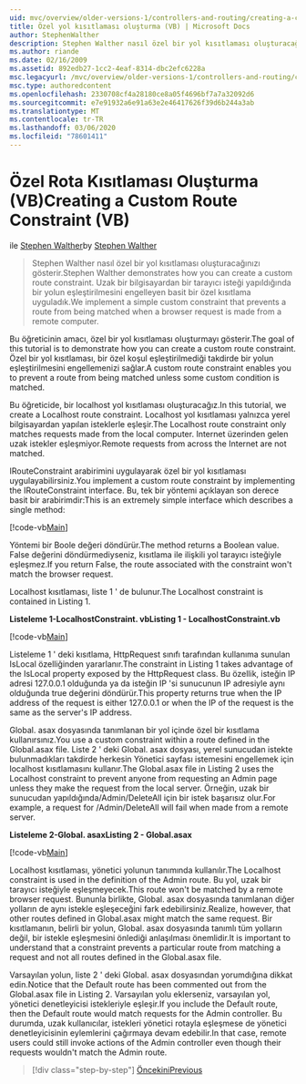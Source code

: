 ```yaml
---
uid: mvc/overview/older-versions-1/controllers-and-routing/creating-a-custom-route-constraint-vb
title: Özel yol kısıtlaması oluşturma (VB) | Microsoft Docs
author: StephenWalther
description: Stephen Walther nasıl özel bir yol kısıtlaması oluşturacağınızı gösterir. Bir yolun w ile eşleştirilmesini engelleyen basit bir özel kısıtlama uyguladık...
ms.author: riande
ms.date: 02/16/2009
ms.assetid: 892edb27-1cc2-4eaf-8314-dbc2efc6228a
msc.legacyurl: /mvc/overview/older-versions-1/controllers-and-routing/creating-a-custom-route-constraint-vb
msc.type: authoredcontent
ms.openlocfilehash: 2330708cf4a28180ce8a05f4696bf7a7a32092d6
ms.sourcegitcommit: e7e91932a6e91a63e2e46417626f39d6b244a3ab
ms.translationtype: MT
ms.contentlocale: tr-TR
ms.lasthandoff: 03/06/2020
ms.locfileid: "78601411"
---
```

# <a name="creating-a-custom-route-constraint-vb"></a><span data-ttu-id="1ca50-104">Özel Rota Kısıtlaması Oluşturma (VB)</span><span class="sxs-lookup"><span data-stu-id="1ca50-104">Creating a Custom Route Constraint (VB)</span></span>

<span data-ttu-id="1ca50-105">ile [Stephen Walther](https://github.com/StephenWalther)</span><span class="sxs-lookup"><span data-stu-id="1ca50-105">by [Stephen Walther](https://github.com/StephenWalther)</span></span>

> <span data-ttu-id="1ca50-106">Stephen Walther nasıl özel bir yol kısıtlaması oluşturacağınızı gösterir.</span><span class="sxs-lookup"><span data-stu-id="1ca50-106">Stephen Walther demonstrates how you can create a custom route constraint.</span></span> <span data-ttu-id="1ca50-107">Uzak bir bilgisayardan bir tarayıcı isteği yapıldığında bir yolun eşleştirilmesini engelleyen basit bir özel kısıtlama uyguladık.</span><span class="sxs-lookup"><span data-stu-id="1ca50-107">We implement a simple custom constraint that prevents a route from being matched when a browser request is made from a remote computer.</span></span>

<span data-ttu-id="1ca50-108">Bu öğreticinin amacı, özel bir yol kısıtlaması oluşturmayı gösterir.</span><span class="sxs-lookup"><span data-stu-id="1ca50-108">The goal of this tutorial is to demonstrate how you can create a custom route constraint.</span></span> <span data-ttu-id="1ca50-109">Özel bir yol kısıtlaması, bir özel koşul eşleştirilmediği takdirde bir yolun eşleştirilmesini engellemenizi sağlar.</span><span class="sxs-lookup"><span data-stu-id="1ca50-109">A custom route constraint enables you to prevent a route from being matched unless some custom condition is matched.</span></span>

<span data-ttu-id="1ca50-110">Bu öğreticide, bir localhost yol kısıtlaması oluşturacağız.</span><span class="sxs-lookup"><span data-stu-id="1ca50-110">In this tutorial, we create a Localhost route constraint.</span></span> <span data-ttu-id="1ca50-111">Localhost yol kısıtlaması yalnızca yerel bilgisayardan yapılan isteklerle eşleşir.</span><span class="sxs-lookup"><span data-stu-id="1ca50-111">The Localhost route constraint only matches requests made from the local computer.</span></span> <span data-ttu-id="1ca50-112">Internet üzerinden gelen uzak istekler eşleşmiyor.</span><span class="sxs-lookup"><span data-stu-id="1ca50-112">Remote requests from across the Internet are not matched.</span></span>

<span data-ttu-id="1ca50-113">IRouteConstraint arabirimini uygulayarak özel bir yol kısıtlaması uygulayabilirsiniz.</span><span class="sxs-lookup"><span data-stu-id="1ca50-113">You implement a custom route constraint by implementing the IRouteConstraint interface.</span></span> <span data-ttu-id="1ca50-114">Bu, tek bir yöntemi açıklayan son derece basit bir arabirimdir:</span><span class="sxs-lookup"><span data-stu-id="1ca50-114">This is an extremely simple interface which describes a single method:</span></span>

[!code-vb[Main](creating-a-custom-route-constraint-vb/samples/sample1.vb)]

<span data-ttu-id="1ca50-115">Yöntemi bir Boole değeri döndürür.</span><span class="sxs-lookup"><span data-stu-id="1ca50-115">The method returns a Boolean value.</span></span> <span data-ttu-id="1ca50-116">False değerini döndürmediyseniz, kısıtlama ile ilişkili yol tarayıcı isteğiyle eşleşmez.</span><span class="sxs-lookup"><span data-stu-id="1ca50-116">If you return False, the route associated with the constraint won't match the browser request.</span></span>

<span data-ttu-id="1ca50-117">Localhost kısıtlaması, liste 1 ' de bulunur.</span><span class="sxs-lookup"><span data-stu-id="1ca50-117">The Localhost constraint is contained in Listing 1.</span></span>

<span data-ttu-id="1ca50-118">**Listeleme 1-LocalhostConstraint. vb**</span><span class="sxs-lookup"><span data-stu-id="1ca50-118">**Listing 1 - LocalhostConstraint.vb**</span></span>

[!code-vb[Main](creating-a-custom-route-constraint-vb/samples/sample2.vb)]

<span data-ttu-id="1ca50-119">Listeleme 1 ' deki kısıtlama, HttpRequest sınıfı tarafından kullanıma sunulan IsLocal özelliğinden yararlanır.</span><span class="sxs-lookup"><span data-stu-id="1ca50-119">The constraint in Listing 1 takes advantage of the IsLocal property exposed by the HttpRequest class.</span></span> <span data-ttu-id="1ca50-120">Bu özellik, isteğin IP adresi 127.0.0.1 olduğunda ya da isteğin IP 'si sunucunun IP adresiyle aynı olduğunda true değerini döndürür.</span><span class="sxs-lookup"><span data-stu-id="1ca50-120">This property returns true when the IP address of the request is either 127.0.0.1 or when the IP of the request is the same as the server's IP address.</span></span>

<span data-ttu-id="1ca50-121">Global. asax dosyasında tanımlanan bir yol içinde özel bir kısıtlama kullanırsınız.</span><span class="sxs-lookup"><span data-stu-id="1ca50-121">You use a custom constraint within a route defined in the Global.asax file.</span></span> <span data-ttu-id="1ca50-122">Liste 2 ' deki Global. asax dosyası, yerel sunucudan istekte bulunmadıkları takdirde herkesin Yönetici sayfası istemesini engellemek için localhost kısıtlamasını kullanır.</span><span class="sxs-lookup"><span data-stu-id="1ca50-122">The Global.asax file in Listing 2 uses the Localhost constraint to prevent anyone from requesting an Admin page unless they make the request from the local server.</span></span> <span data-ttu-id="1ca50-123">Örneğin, uzak bir sunucudan yapıldığında/Admin/DeleteAll için bir istek başarısız olur.</span><span class="sxs-lookup"><span data-stu-id="1ca50-123">For example, a request for /Admin/DeleteAll will fail when made from a remote server.</span></span>

<span data-ttu-id="1ca50-124">**Listeleme 2-Global. asax**</span><span class="sxs-lookup"><span data-stu-id="1ca50-124">**Listing 2 - Global.asax**</span></span>

[!code-vb[Main](creating-a-custom-route-constraint-vb/samples/sample3.vb)]

<span data-ttu-id="1ca50-125">Localhost kısıtlaması, yönetici yolunun tanımında kullanılır.</span><span class="sxs-lookup"><span data-stu-id="1ca50-125">The Localhost constraint is used in the definition of the Admin route.</span></span> <span data-ttu-id="1ca50-126">Bu yol, uzak bir tarayıcı isteğiyle eşleşmeyecek.</span><span class="sxs-lookup"><span data-stu-id="1ca50-126">This route won't be matched by a remote browser request.</span></span> <span data-ttu-id="1ca50-127">Bununla birlikte, Global. asax dosyasında tanımlanan diğer yolların de aynı istekle eşleşeceğini fark edebilirsiniz.</span><span class="sxs-lookup"><span data-stu-id="1ca50-127">Realize, however, that other routes defined in Global.asax might match the same request.</span></span> <span data-ttu-id="1ca50-128">Bir kısıtlamanın, belirli bir yolun, Global. asax dosyasında tanımlı tüm yolların değil, bir istekle eşleşmesini önlediği anlaşılması önemlidir.</span><span class="sxs-lookup"><span data-stu-id="1ca50-128">It is important to understand that a constraint prevents a particular route from matching a request and not all routes defined in the Global.asax file.</span></span>

<span data-ttu-id="1ca50-129">Varsayılan yolun, liste 2 ' deki Global. asax dosyasından yorumdığına dikkat edin.</span><span class="sxs-lookup"><span data-stu-id="1ca50-129">Notice that the Default route has been commented out from the Global.asax file in Listing 2.</span></span> <span data-ttu-id="1ca50-130">Varsayılan yolu eklerseniz, varsayılan yol, yönetici denetleyicisi istekleriyle eşleşir.</span><span class="sxs-lookup"><span data-stu-id="1ca50-130">If you include the Default route, then the Default route would match requests for the Admin controller.</span></span> <span data-ttu-id="1ca50-131">Bu durumda, uzak kullanıcılar, istekleri yönetici rotayla eşleşmese de yönetici denetleyicisinin eylemlerini çağırmaya devam edebilir.</span><span class="sxs-lookup"><span data-stu-id="1ca50-131">In that case, remote users could still invoke actions of the Admin controller even though their requests wouldn't match the Admin route.</span></span>

> [!div class="step-by-step"]
> [<span data-ttu-id="1ca50-132">Öncekini</span><span class="sxs-lookup"><span data-stu-id="1ca50-132">Previous</span></span>](creating-a-route-constraint-vb.md)
